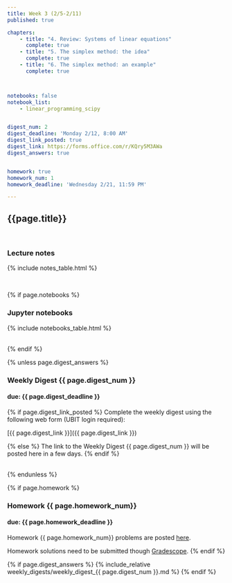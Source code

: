 ```yaml
---
title: Week 3 (2/5-2/11)
published: true

chapters:
    - title: "4. Review: Systems of linear equations"
      complete: true
    - title: "5. The simplex method: the idea"
      complete: true
    - title: "6. The simplex method: an example"
      complete: true



notebooks: false
notebook_list:
    - linear_programming_scipy


digest_num: 2
digest_deadline: 'Monday 2/12, 8:00 AM'
digest_link_posted: true
digest_link: https://forms.office.com/r/KQry5M3AWa
digest_answers: true


homework: true
homework_num: 1
homework_deadline: 'Wednesday 2/21, 11:59 PM'

---
```


<style>
    ul {
        padding-left: 20px;
    }
</style>


## {{page.title}}

<br/>


### Lecture notes

{% include notes_table.html %}

<br/>

{% if page.notebooks %}
### Jupyter notebooks

{% include notebooks_table.html %}

<br/>
{% endif %}


{% unless page.digest_answers %}
### Weekly Digest {{ page.digest_num }}
#### due: {{ page.digest_deadline }}

{% if page.digest_link_posted %}
Complete the weekly digest using the following web form (UBIT login required):

[{{ page.digest_link }}]({{ page.digest_link }})

{% else %}
The link to the Weekly Digest {{ page.digest_num }} will be posted here
in a few days.
{% endif %}

<br/>
{% endunless %}


{% if page.homework %}
### Homework {{ page.homework_num}}
#### due: {{ page.homework_deadline }}

Homework {{ page.homework_num}} problems are posted <a href="{{ site.baseurl }}/assets/homework/hw_{{ page.homework_num }}.pdf" target="_blank">here</a>.

Homework solutions need to be submitted though [Gradescope](https://www.gradescope.com/).
{% endif %}

{% if page.digest_answers %}
{% include_relative weekly_digests/weekly_digest_{{ page.digest_num }}.md %}
{% endif %}